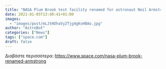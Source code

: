 ```yaml
---
title: "NASA Plum Brook test facility renamed for astronaut Neil Armstrong"
date: 2021-01-05T13:40:41+01:00
images:
  - "images/post/mLJtHDhaVy2Tjg4gKsHBAo.jpg"
author: "AstroBot"
categories: ["News"]
tags: ["space.com"]
draft: false
---
```




Διαβάστε περισσότερα: https://www.space.com/nasa-plum-brook-renamed-armstrong
